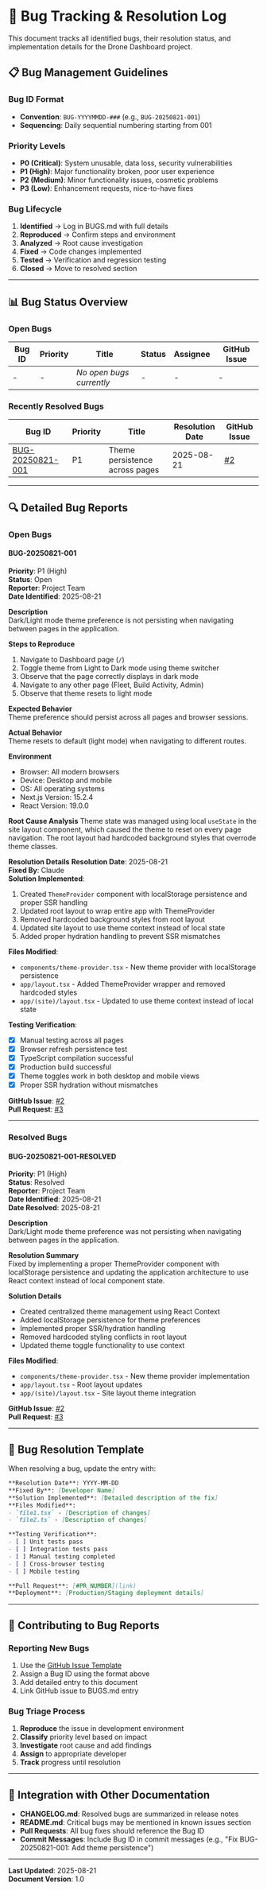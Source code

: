 # 🐛 Bug Tracking & Resolution Log

This document tracks all identified bugs, their resolution status, and implementation details for the Drone Dashboard project.

## 📋 Bug Management Guidelines

### Bug ID Format
- **Convention**: `BUG-YYYYMMDD-###` (e.g., `BUG-20250821-001`)
- **Sequencing**: Daily sequential numbering starting from 001

### Priority Levels
- **P0 (Critical)**: System unusable, data loss, security vulnerabilities
- **P1 (High)**: Major functionality broken, poor user experience
- **P2 (Medium)**: Minor functionality issues, cosmetic problems
- **P3 (Low)**: Enhancement requests, nice-to-have fixes

### Bug Lifecycle
1. **Identified** → Log in BUGS.md with full details
2. **Reproduced** → Confirm steps and environment
3. **Analyzed** → Root cause investigation
4. **Fixed** → Code changes implemented
5. **Tested** → Verification and regression testing
6. **Closed** → Move to resolved section

---

## 📊 Bug Status Overview

### Open Bugs
| Bug ID | Priority | Title | Status | Assignee | GitHub Issue |
|--------|----------|-------|--------|----------|--------------|
| - | - | *No open bugs currently* | - | - | - |

### Recently Resolved Bugs
| Bug ID | Priority | Title | Resolution Date | GitHub Issue |
|--------|----------|-------|----------------|--------------|
| [BUG-20250821-001](#bug-20250821-001-resolved) | P1 | Theme persistence across pages | 2025-08-21 | [#2](https://github.com/chalpert/drone-dashboard/issues/2) |

---

## 🔍 Detailed Bug Reports

### Open Bugs

#### BUG-20250821-001
**Priority**: P1 (High)  
**Status**: Open  
**Reporter**: Project Team  
**Date Identified**: 2025-08-21  

**Description**  
Dark/Light mode theme preference is not persisting when navigating between pages in the application.

**Steps to Reproduce**
1. Navigate to Dashboard page (`/`)
2. Toggle theme from Light to Dark mode using theme switcher
3. Observe that the page correctly displays in dark mode
4. Navigate to any other page (Fleet, Build Activity, Admin)
5. Observe that theme resets to light mode

**Expected Behavior**  
Theme preference should persist across all pages and browser sessions.

**Actual Behavior**  
Theme resets to default (light mode) when navigating to different routes.

**Environment**
- Browser: All modern browsers
- Device: Desktop and mobile
- OS: All operating systems
- Next.js Version: 15.2.4
- React Version: 19.0.0

**Root Cause Analysis**
Theme state was managed using local `useState` in the site layout component, which caused the theme to reset on every page navigation. The root layout had hardcoded background styles that overrode theme classes.

**Resolution Details**
**Resolution Date**: 2025-08-21  
**Fixed By**: Claude  
**Solution Implemented**: 
1. Created `ThemeProvider` component with localStorage persistence and proper SSR handling
2. Updated root layout to wrap entire app with ThemeProvider
3. Removed hardcoded background styles from root layout
4. Updated site layout to use theme context instead of local state
5. Added proper hydration handling to prevent SSR mismatches

**Files Modified**: 
- `components/theme-provider.tsx` - New theme provider with localStorage persistence
- `app/layout.tsx` - Added ThemeProvider wrapper and removed hardcoded styles
- `app/(site)/layout.tsx` - Updated to use theme context instead of local state

**Testing Verification**:
- [x] Manual testing across all pages
- [x] Browser refresh persistence test
- [x] TypeScript compilation successful
- [x] Production build successful
- [x] Theme toggles work in both desktop and mobile views
- [x] Proper SSR hydration without mismatches

**GitHub Issue**: [#2](https://github.com/chalpert/drone-dashboard/issues/2)  
**Pull Request**: [#3](https://github.com/chalpert/drone-dashboard/pull/3)  

---

### Resolved Bugs

#### BUG-20250821-001-RESOLVED
**Priority**: P1 (High)  
**Status**: Resolved  
**Reporter**: Project Team  
**Date Identified**: 2025-08-21  
**Date Resolved**: 2025-08-21  

**Description**  
Dark/Light mode theme preference was not persisting when navigating between pages in the application.

**Resolution Summary**  
Fixed by implementing a proper ThemeProvider component with localStorage persistence and updating the application architecture to use React context instead of local component state.

**Solution Details**  
- Created centralized theme management using React Context
- Added localStorage persistence for theme preferences
- Implemented proper SSR/hydration handling
- Removed hardcoded styling conflicts in root layout
- Updated theme toggle functionality to use context

**Files Modified**: 
- `components/theme-provider.tsx` - New theme provider implementation
- `app/layout.tsx` - Root layout updates
- `app/(site)/layout.tsx` - Site layout theme integration

**GitHub Issue**: [#2](https://github.com/chalpert/drone-dashboard/issues/2)  
**Pull Request**: [#3](https://github.com/chalpert/drone-dashboard/pull/3)

---

## 🔧 Bug Resolution Template

When resolving a bug, update the entry with:

```markdown
**Resolution Date**: YYYY-MM-DD  
**Fixed By**: [Developer Name]  
**Solution Implemented**: [Detailed description of the fix]  
**Files Modified**: 
- `file1.tsx` - [Description of changes]
- `file2.ts` - [Description of changes]

**Testing Verification**:
- [ ] Unit tests pass
- [ ] Integration tests pass
- [ ] Manual testing completed
- [ ] Cross-browser testing
- [ ] Mobile testing

**Pull Request**: [#PR_NUMBER](link)  
**Deployment**: [Production/Staging deployment details]
```

---

## 📝 Contributing to Bug Reports

### Reporting New Bugs
1. Use the [GitHub Issue Template](.github/ISSUE_TEMPLATE/bug_report.yml)
2. Assign a Bug ID using the format above
3. Add detailed entry to this document
4. Link GitHub issue to BUGS.md entry

### Bug Triage Process
1. **Reproduce** the issue in development environment
2. **Classify** priority level based on impact
3. **Investigate** root cause and add findings
4. **Assign** to appropriate developer
5. **Track** progress until resolution

---

## 🔄 Integration with Other Documentation

- **CHANGELOG.md**: Resolved bugs are summarized in release notes
- **README.md**: Critical bugs may be mentioned in known issues section
- **Pull Requests**: All bug fixes should reference the Bug ID
- **Commit Messages**: Include Bug ID in commit messages (e.g., "Fix BUG-20250821-001: Add theme persistence")

---

**Last Updated**: 2025-08-21  
**Document Version**: 1.0
